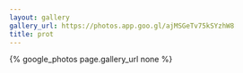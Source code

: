 ```yaml
---
layout: gallery
gallery_url: https://photos.app.goo.gl/ajMSGeTv75kSYzhW8
title: prot
---
```


{% google_photos page.gallery_url none %}
